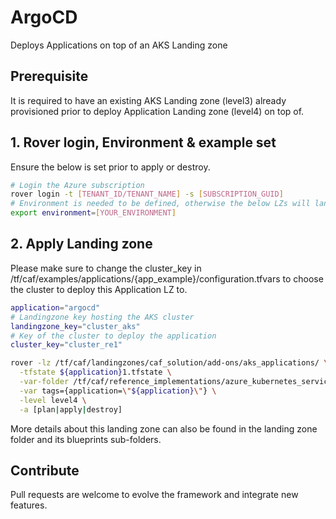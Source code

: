 # ArgoCD

Deploys Applications on top of an AKS Landing zone

## Prerequisite

It is required to have an existing AKS Landing zone (level3) already provisioned prior to deploy Application Landing zone (level4) on top of.

## 1. Rover login, Environment & example set

Ensure the below is set prior to apply or destroy.

```bash
# Login the Azure subscription
rover login -t [TENANT_ID/TENANT_NAME] -s [SUBSCRIPTION_GUID]
# Environment is needed to be defined, otherwise the below LZs will land into sandpit which someone else is working on
export environment=[YOUR_ENVIRONMENT]
```

## 2. Apply Landing zone

Please make sure to change the cluster_key in /tf/caf/examples/applications/{app_example}/configuration.tfvars to choose the cluster to deploy this Application LZ to.

```bash
application="argocd"
# Landingzone key hosting the AKS cluster
landingzone_key="cluster_aks"
# Key of the cluster to deploy the application
cluster_key="cluster_re1"

rover -lz /tf/caf/landingzones/caf_solution/add-ons/aks_applications/ \
  -tfstate ${application}1.tfstate \
  -var-folder /tf/caf/reference_implementations/azure_kubernetes_services/applications/${application} \
  -var tags={application=\"${application}\"} \
  -level level4 \
  -a [plan|apply|destroy]
```

More details about this landing zone can also be found in the landing zone folder and its blueprints sub-folders.

## Contribute

Pull requests are welcome to evolve the framework and integrate new features.
